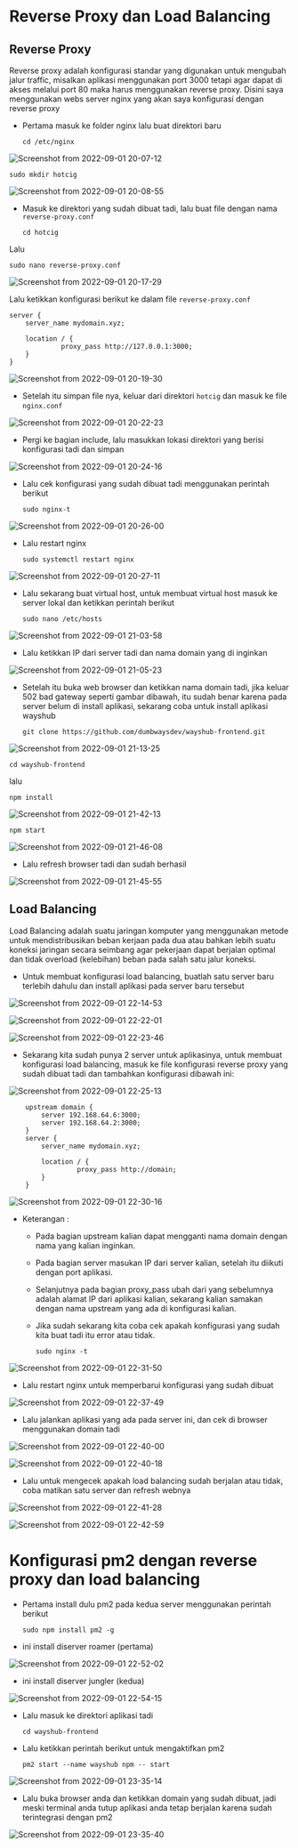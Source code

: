 # Reverse Proxy dan Load Balancing

## Reverse Proxy

Reverse proxy adalah konfigurasi standar yang digunakan untuk mengubah jalur traffic, misalkan aplikasi menggunakan port 3000 tetapi agar dapat di akses melalui port 80 maka harus menggunakan reverse proxy. Disini saya menggunakan webs server nginx yang akan saya konfigurasi dengan reverse proxy

  - Pertama masuk ke folder nginx lalu buat direktori baru

        cd /etc/nginx
   
![Screenshot from 2022-09-01 20-07-12](https://user-images.githubusercontent.com/56712612/187921341-af07d7bb-4653-4585-baed-317a4540f449.png)

    sudo mkdir hotcig
    
![Screenshot from 2022-09-01 20-08-55](https://user-images.githubusercontent.com/56712612/187921757-32da7914-7e6e-4411-8ecc-6eeef3e36ff3.png)

  - Masuk ke direktori yang sudah dibuat tadi, lalu buat file dengan nama `reverse-proxy.conf`

        cd hotcig
        
 Lalu
 
    sudo nano reverse-proxy.conf
    
![Screenshot from 2022-09-01 20-17-29](https://user-images.githubusercontent.com/56712612/187923517-2a7d807c-516e-4b85-b001-c80cb30bf8f9.png)
 
 Lalu ketikkan konfigurasi berikut ke dalam file `reverse-proxy.conf`
 
    server { 
        server_name mydomain.xyz; 

        location / { 
                 proxy_pass http://127.0.0.1:3000;
        }
    }
    
![Screenshot from 2022-09-01 20-19-30](https://user-images.githubusercontent.com/56712612/187923902-25bbc1d3-4e43-42f4-9964-d11107a5a701.png)

  - Setelah itu simpan file nya, keluar dari direktori `hotcig`  dan masuk ke file `nginx.conf`

![Screenshot from 2022-09-01 20-22-23](https://user-images.githubusercontent.com/56712612/187924506-eeeca865-b5a9-45e1-addc-b522f6d017c6.png)

  - Pergi ke bagian include, lalu masukkan lokasi direktori yang berisi konfigurasi tadi dan simpan

![Screenshot from 2022-09-01 20-24-16](https://user-images.githubusercontent.com/56712612/187924922-905592df-442e-4b5b-8ab4-8d6239a634b3.png)

  - Lalu cek konfigurasi yang sudah dibuat tadi menggunakan perintah berikut

        sudo nginx-t

![Screenshot from 2022-09-01 20-26-00](https://user-images.githubusercontent.com/56712612/187925258-a718b7e9-66ae-4bce-9a21-8af05ca6b4ef.png)

  - Lalu restart nginx

        sudo systemctl restart nginx

![Screenshot from 2022-09-01 20-27-11](https://user-images.githubusercontent.com/56712612/187925517-ad1aab8a-543b-42be-b100-e85449bca435.png)

  - Lalu sekarang buat virtual host, untuk membuat virtual host masuk ke server lokal dan ketikkan perintah berikut

        sudo nano /etc/hosts
        
![Screenshot from 2022-09-01 21-03-58](https://user-images.githubusercontent.com/56712612/187933756-4d906975-113f-4699-b19c-7d0525ac1db3.png)

  - Lalu ketikkan IP dari server tadi dan nama domain yang di inginkan

![Screenshot from 2022-09-01 21-05-23](https://user-images.githubusercontent.com/56712612/187934124-56409faf-7a2e-42ce-9127-7a352305e5ae.png)

  - Setelah itu buka web browser dan ketikkan nama domain tadi, jika keluar 502 bad gateway seperti gambar dibawah, itu sudah benar karena pada server belum di install aplikasi, sekarang coba untuk install aplikasi wayshub

        git clone https://github.com/dumbwaysdev/wayshub-frontend.git

![Screenshot from 2022-09-01 21-13-25](https://user-images.githubusercontent.com/56712612/187935820-cf63e0cf-0806-4b4f-830a-ff493fd0ed51.png)

    cd wayshub-frontend
    
lalu

    npm install

![Screenshot from 2022-09-01 21-42-13](https://user-images.githubusercontent.com/56712612/187942591-0970e9ba-aedb-4e48-b2f5-abcedec39c7d.png)

    npm start
    
![Screenshot from 2022-09-01 21-46-08](https://user-images.githubusercontent.com/56712612/187943656-3a41e998-bb2b-4700-ba9f-cab420ae20ca.png)

  - Lalu refresh browser tadi dan sudah berhasil

![Screenshot from 2022-09-01 21-45-55](https://user-images.githubusercontent.com/56712612/187943793-9cd99c80-b15a-4ddc-8f32-8ff5489ec3d5.png)

## Load Balancing

Load Balancing adalah suatu jaringan komputer yang menggunakan metode untuk mendistribusikan beban kerjaan pada dua atau bahkan lebih suatu koneksi jaringan secara seimbang agar pekerjaan dapat berjalan optimal dan tidak overload (kelebihan) beban pada salah satu jalur koneksi.

  - Untuk membuat konfigurasi load balancing, buatlah satu server baru terlebih dahulu dan install aplikasi pada server baru tersebut

![Screenshot from 2022-09-01 22-14-53](https://user-images.githubusercontent.com/56712612/187951479-e703866a-ab60-49d9-90c4-14c572ac7406.png)

![Screenshot from 2022-09-01 22-22-01](https://user-images.githubusercontent.com/56712612/187951671-606672a0-de9f-48ea-8cc3-eab743634c7f.png)

![Screenshot from 2022-09-01 22-23-46](https://user-images.githubusercontent.com/56712612/187952038-7b34e119-f608-49c5-b70a-f8a1bbb862cd.png)

  - Sekarang kita sudah punya 2 server untuk aplikasinya, untuk membuat konfigurasi load balancing, masuk ke file konfigurasi reverse proxy yang sudah dibuat tadi dan tambahkan konfigurasi dibawah ini:

![Screenshot from 2022-09-01 22-25-13](https://user-images.githubusercontent.com/56712612/187953629-1b3903c9-5501-4bf5-9495-98181f1d3e48.png)


        upstream domain { 
            server 192.168.64.6:3000;
            server 192.168.64.2:3000;
        }
        server { 
            server_name mydomain.xyz; 

            location / { 
                     proxy_pass http://domain;
            }
        }

![Screenshot from 2022-09-01 22-30-16](https://user-images.githubusercontent.com/56712612/187953593-3413ee77-6a1a-4b62-b10c-83d4f09fe4ac.png)

  - Keterangan :
    - Pada bagian upstream kalian dapat mengganti nama domain dengan nama yang kalian inginkan.

    - Pada bagian server masukan IP dari server kalian, setelah itu diikuti dengan port aplikasi.

    - Selanjutnya pada bagian proxy_pass ubah dari yang sebelumnya adalah alamat IP dari aplikasi kalian, sekarang kalian samakan dengan nama upstream yang ada di konfigurasi kalian.

    - Jika sudah sekarang kita coba cek apakah konfigurasi yang sudah kita buat tadi itu error atau tidak.

          sudo nginx -t 

![Screenshot from 2022-09-01 22-31-50](https://user-images.githubusercontent.com/56712612/187954837-3faa9a41-679b-4906-b707-56109c749e44.png)

  - Lalu restart nginx untuk memperbarui konfigurasi yang sudah dibuat

![Screenshot from 2022-09-01 22-37-49](https://user-images.githubusercontent.com/56712612/187955103-a40c5dc3-68fc-498b-8459-d543d77173a7.png)

  - Lalu jalankan aplikasi yang ada pada server ini, dan cek di browser menggunakan domain tadi

![Screenshot from 2022-09-01 22-40-00](https://user-images.githubusercontent.com/56712612/187955570-f7d67df3-739f-44f1-a32d-d6fda37c8ec4.png)

![Screenshot from 2022-09-01 22-40-18](https://user-images.githubusercontent.com/56712612/187955641-44e508be-676c-4e4d-a847-2bffc274e40a.png)

  - Lalu untuk mengecek apakah load balancing sudah berjalan atau tidak, coba matikan satu server dan refresh webnya

![Screenshot from 2022-09-01 22-41-28](https://user-images.githubusercontent.com/56712612/187955930-db4040f4-ca11-48ae-a924-b866c0460b25.png)

![Screenshot from 2022-09-01 22-42-59](https://user-images.githubusercontent.com/56712612/187956249-43481c0b-e996-4462-ac26-66e1ba5df4b0.png)

# Konfigurasi pm2 dengan reverse proxy dan load balancing

  - Pertama install dulu pm2 pada kedua server menggunakan perintah berikut
        
        sudo npm install pm2 -g
       
   - ini install diserver roamer (pertama)
       
![Screenshot from 2022-09-01 22-52-02](https://user-images.githubusercontent.com/56712612/187958296-18366369-5381-405a-beeb-cafc3e0b7ea5.png)

   - ini install diserver jungler (kedua)

![Screenshot from 2022-09-01 22-54-15](https://user-images.githubusercontent.com/56712612/187958826-ebe34e79-3b2d-4190-8bc7-0dfbec218765.png)

  - Lalu masuk ke direktori aplikasi tadi
    
        cd wayshub-frontend

  - Lalu ketikkan perintah berikut untuk mengaktifkan pm2

        pm2 start --name wayshub npm -- start

![Screenshot from 2022-09-01 23-35-14](https://user-images.githubusercontent.com/56712612/187966668-88a7f2c2-1e28-486f-8f64-91c82f9dda02.png)

  - Lalu buka browser anda dan ketikkan domain yang sudah dibuat, jadi meski terminal anda tutup aplikasi anda tetap berjalan karena sudah terintegrasi dengan pm2

![Screenshot from 2022-09-01 23-35-40](https://user-images.githubusercontent.com/56712612/187966854-17843a0c-97f3-428e-bebf-434a1dd65085.png)
